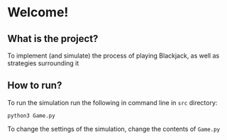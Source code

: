 # Welcome!

## What is the project?

To implement (and simulate) the process of playing Blackjack, as well as strategies surrounding it

## How to run?

To run the simulation run the following in command line in `src` directory:

`python3 Game.py`

To change the settings of the simulation, change the contents of `Game.py`